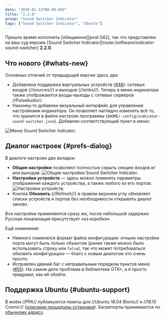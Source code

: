 ```yaml
---
date: "2019-01-13T00:00:00Z"
title: "2.2.0"
group: "Sound Switcher Indicator"
tags: ["Sound Switcher Indicator", "Ubuntu"]
---
```


Пришло время исполнять [обещанное][post:342], так что представляю на ваш суд версию [Sound Switcher Indicator][route:/software/indicator-sound-switcher] **2.2.0**.

## Что нового {#whats-new}

Основных отличий от предыдущей версии здесь два:

<!--more-->

* Добавлена поддержка виртуальных устройств ([#48](https://github.com/yktoo/indicator-sound-switcher/issues/48)): сетевых входов (//sources//) и выходов (//sinks//). Теперь в меню индикатора также отображаются входы-выходы с сетевых серверов //PulseAudio//.
* Наконец-то добавлен визуальный интерфейс для управления настройками индикатора. Он позволяет наглядно изменять всё то, что хранится в файле настроек программы (`$HOME/.config/indicator-sound-switcher.json`). Добавлен соответствующий пункт в меню:

![](img:2.bp.blogspot.com/-BibUCaj-gGQ/XDs5PF-gjFI/AAAAAAAAue4/mIDfV0Llkf8llKjrvFcQm5I9cgQOF47AACKgBGAs/s1600/menu.png "Меню Sound Switcher Indicator.")

## Диалог настроек {#prefs-dialog}

В диалоге настроек две вкладки:

* **Общие настройки** позволяют полностью скрыть секцию входов и/или выходов:
![](img:4.bp.blogspot.com/-14n8z6QVISg/XDcOV5WS7PI/AAAAAAAAueQ/-dUR3l-nF7YqQn5YBofHMdyIfRojWQn9QCKgBGAs/s1600/prefs-general.png:a "Общие настройки Sound Switcher Indicator.")
* **Настройки устройств** — здесь можно поменять параметры отображения каждого устройства, а также любого из его портов:
![](img:2.bp.blogspot.com/-4kUpg4FKu9E/XDcOV2foTuI/AAAAAAAAueQ/WgnSa9cW0jw8ewbPQMlnzpngIxOS_KNYACKgBGAs/s1600/prefs-devices.png:a "Настройки устройств.")
* Кнопка **Обновить** (//Refresh//) в правом верхнем углу обновляет списки устройств и портов без необходимости открывать диалог заново.

Все настройки применяются сразу же, после небольшой задержки. Русская локализация присутствует «из коробки».

Ещё изменения:

* Немного поменялся формат файла конфигурации: отныне настройки порта могут быть только объектом (ранее также можно было использовать строку или `false`), так что может потребоваться обновить конфигурацию — благо с новым диалогом это очень просто.
* Исправлен давний баг с неправильным порядком пунктов меню ([#55](https://github.com/yktoo/indicator-sound-switcher/issues/55)). На самом деле проблема в библиотеке GTK+, а я просто придумал, как её обойти.

## Поддержка Ubuntu {#ubuntu-support}

В моём //PPA// публикуются пакеты для //Ubuntu 18.04 Bionic// и //18.10 Cosmic// ([описание процедуры установки](https://github.com/yktoo/indicator-sound-switcher/blob/master/doc/install.md)). Багрепорты принимаются по [обычному адресу](https://github.com/yktoo/indicator-sound-switcher/issues/).
